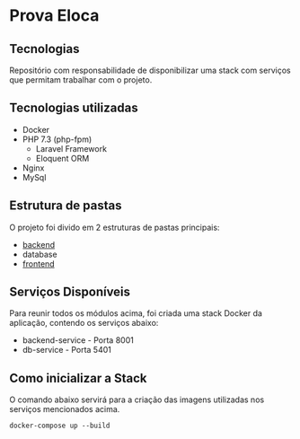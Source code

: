 # Prova Eloca 

## Tecnologias

Repositório com responsabilidade de disponibilizar uma stack com serviços que permitam trabalhar com o projeto.


## Tecnologias utilizadas

- Docker
- PHP 7.3 (php-fpm)
  - Laravel Framework
  - Eloquent ORM
- Nginx
- MySql

## Estrutura de pastas

O projeto foi divido em 2 estruturas de pastas principais:

- [backend](./api)
- database
- [frontend](./webapp)

## Serviços Disponíveis

Para reunir todos os módulos acima, foi criada uma stack Docker da aplicação, contendo os serviços abaixo:

- backend-service - Porta 8001
- db-service - Porta 5401


## Como inicializar a Stack

O comando abaixo servirá para a criação das imagens utilizadas nos serviços mencionados acima.

```console
docker-compose up --build
```